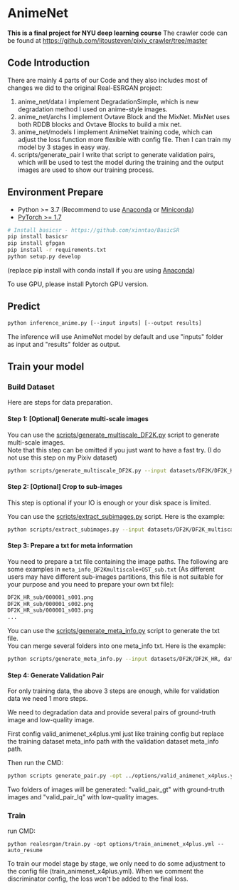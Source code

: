 # AnimeNet
**This is a final project for NYU deep learning course**
The crawler code can be found at https://github.com/litousteven/pixiv_crawler/tree/master

## Code Introduction
There are mainly 4 parts of our Code and they also includes most of changes we did to the original Real-ESRGAN project:
1. anime_net/data I implement DegradationSimple, which is new degradation method I used on anime-style images.
2. anime_net/archs I implement Ovtave Block and the MixNet. MixNet uses both RDDB blocks and Ovtave Blocks to build a mix net.
3. anime_net/models I implement AnimeNet training code, which can adjust the loss function more flexible with config file. 
Then I can train my model by 3 stages in easy way.
4. scripts/generate_pair I write that script to generate validation pairs, 
which will be used to test the model during the training and the output images are used to show our training process.

## Environment Prepare

- Python >= 3.7 (Recommend to use [Anaconda](https://www.anaconda.com/download/#linux) or [Miniconda](https://docs.conda.io/en/latest/miniconda.html))
- [PyTorch >= 1.7](https://pytorch.org/)

```bash
# Install basicsr - https://github.com/xinntao/BasicSR
pip install basicsr
pip install gfpgan
pip install -r requirements.txt
python setup.py develop
```

(replace pip install with conda install if you are using  [Anaconda](https://www.anaconda.com/download/#linux))

To use GPU, please install Pytorch GPU version.

## Predict

```bash
python inference_anime.py [--input inputs] [--output results]
```

The inference will use AnimeNet model by default and use "inputs" folder as input and "results" folder as output.

## Train your model

### Build Dataset

Here are steps for data preparation.

#### Step 1: [Optional] Generate multi-scale images

You can use the [scripts/generate_multiscale_DF2K.py](scripts/generate_multiscale_DF2K.py) script to generate multi-scale images. <br>
Note that this step can be omitted if you just want to have a fast try. (I do not use this step on my Pixiv dataset)

```bash
python scripts/generate_multiscale_DF2K.py --input datasets/DF2K/DF2K_HR --output datasets/DF2K/DF2K_multiscale
```

#### Step 2: [Optional] Crop to sub-images

This step is optional if your IO is enough or your disk space is limited.

You can use the [scripts/extract_subimages.py](scripts/extract_subimages.py) script. Here is the example:

```bash
python scripts/extract_subimages.py --input datasets/DF2K/DF2K_multiscale --output datasets/DF2K/DF2K_multiscale_sub --crop_size 400 --step 200
```

#### Step 3: Prepare a txt for meta information

You need to prepare a txt file containing the image paths. The following are some examples in `meta_info_DF2Kmultiscale+OST_sub.txt` (As different users may have different sub-images partitions, this file is not suitable for your purpose and you need to prepare your own txt file):

```txt
DF2K_HR_sub/000001_s001.png
DF2K_HR_sub/000001_s002.png
DF2K_HR_sub/000001_s003.png
...
```

You can use the [scripts/generate_meta_info.py](scripts/generate_meta_info.py) script to generate the txt file. <br>
You can merge several folders into one meta_info txt. Here is the example:

```bash
python scripts/generate_meta_info.py --input datasets/DF2K/DF2K_HR, datasets/DF2K/DF2K_multiscale --root datasets/DF2K, datasets/DF2K --meta_info datasets/DF2K/meta_info/meta_info_DF2Kmultiscale.txt
```



#### Step 4: Generate Validation Pair 

For only training data, the above 3 steps are enough, while for validation data we need 1 more steps.

We need to degradation data and provide several pairs of ground-truth image and low-quality image.

First config valid_animenet_x4plus.yml just like training config but replace the training dataset meta_info path with the validation dataset meta_info path.

Then run the CMD:

```bash
python scripts generate_pair.py -opt ../options/valid_animenet_x4plus.yml
```

Two folders of images will be generated: "valid_pair_gt" with ground-truth images and "valid_pair_lq" with low-quality images.



### Train

run CMD:

```
python realesrgan/train.py -opt options/train_animenet_x4plus.yml --auto_resume
```
To train our model stage by stage, we only need to do some adjustment to the config file (train_animenet_x4plus.yml). 
When we comment the discriminator config, the loss won't be added to the final loss.


